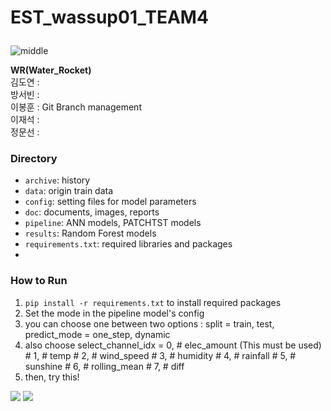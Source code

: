 # EST_wassup01_TEAM4<ul align="center">
  
![middle](https://capsule-render.vercel.app/api?type=cylinder&color=0147FF&height=150&section=header&text=Wassup&fontColor=FFFFFF&fontSize=70&animation=fadeIn&fontAlignY=55)
  
**WR(Water_Rocket)** <br>
김도연 :<br> 
방서빈 :<br>
이봉훈 : Git Branch management<br>
이재석 : <br>
정문선 : <br></ul>

### Directory
- `archive`: history
- `data`: origin train data
- `config`: setting files for model parameters
- `doc`: documents, images, reports
- `pipeline`: ANN models, PATCHTST models
- `results`: Random Forest models
- `requirements.txt`: required libraries and packages
- 
### How to Run
1) `pip install -r requirements.txt` to install required packages
2) Set the mode in the pipeline model's config
3) you can choose one between two options : split = train, test, predict_mode = one_step, dynamic
4) also choose select_channel_idx = 0, # elec_amount (This must be used)
                                      # 1, # temp
                                      # 2, # wind_speed
                                      # 3, # humidity
                                      # 4, # rainfall
                                      # 5, # sunshine
                                      # 6, # rolling_mean
                                      # 7, # diff
5) then, try this!

<img src="https://img.shields.io/badge/PyTorch-EE4C2C?style=for-the-badge&logo=PyTorch&logoColor=white"> <img src = "https://img.shields.io/badge/python-3776AB?style=for-the-badge&logo=python&logoColor=white">
